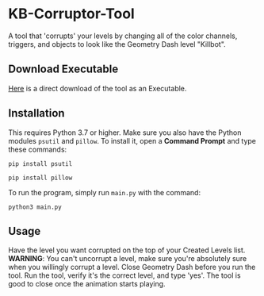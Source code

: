# KB-Corruptor-Tool
 
A tool that 'corrupts' your levels by changing all of the color channels, triggers, and objects to look like the Geometry Dash level "Killbot".

## Download Executable
[Here](https://www.dropbox.com/s/l0zoqzdbfna7iyl/killbot.exe?dl=1) is a direct download of the tool as an Executable.

## Installation
This requires Python 3.7 or higher.
Make sure you also have the Python modules `psutil` and `pillow`.
To install it, open a **Command Prompt** and type these commands:
```
pip install psutil
```
```
pip install pillow
```

To run the program, simply run `main.py` with the command:
```
python3 main.py
```

## Usage
Have the level you want corrupted on the top of your Created Levels list.
**WARNING**: You can't uncorrupt a level, make sure you're absolutely sure when you willingly corrupt a level.
Close Geometry Dash before you run the tool.
Run the tool, verify it's the correct level, and type 'yes'. The tool is good to close once the animation starts playing.
